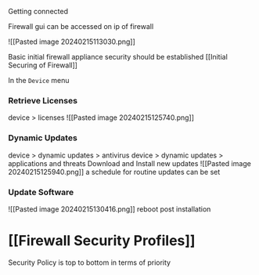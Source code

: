 Getting connected

Firewall gui can be accessed on ip of firewall

![[Pasted image 20240215113030.png]]

Basic initial firewall appliance security should be established [[Initial Securing of Firewall]]

In the `Device` menu 
### Retrieve Licenses
device > licenses
![[Pasted image 20240215125740.png]]

### Dynamic Updates
device > dynamic updates > antivirus
device > dynamic updates > applications and threats
Download and Install new updates 
![[Pasted image 20240215125940.png]]
a schedule for routine updates can be set

### Update Software
![[Pasted image 20240215130416.png]]
reboot post installation


# [[Firewall Security Profiles]]
Security Policy is top to bottom in terms of priority